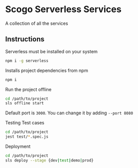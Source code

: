 # Scogo Serverless Services

A collection of all the services

## Instructions

Serverless must be installed on your system

```sh
npm i -g serverless
```

Installs project dependencies from npm

```sh
npm i
```

Run the project offline

```sh
cd /path/to/project
sls offline start
```

Default port is `3000`. You can change it by adding `--port 8080`

Testing Test cases

```sh
cd /path/to/project
jest test/*.spec.js
```

Deployment

```sh
cd /path/to/project
sls deploy --stage {dev|test|demo|prod}
```

